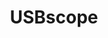 ---
layout: pid
title: USBscope
owner: Victor Grigoryev
license: MIT
site: http://yveslebrac.blogspot.com/2008/10/cheapest-dual-trace-scope-in-galaxy.html
source: https://github.com/VictorGrig/USBscope
---
